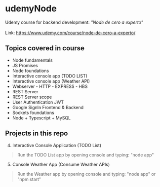 # udemyNode
Udemy course for backend development: <i>"Node de cero a experto"</i>
<br/><br/>
Link: https://www.udemy.com/course/node-de-cero-a-experto/

## Topics covered in course
  - Node fundamentals
  - JS Promises
  - Node foundations
  - Interactive console app (TODO LIST)
  - Interactive console app (Weather API)
  - Webserver - HTTP - EXPRESS - HBS
  - REST Server
  - REST Server scope
  - User Authentication JWT
  - Google SignIn Frontend & Backend
  - Sockets foundations
  - Node + Typescript + MySQL
  
  
## Projects in this repo
4. Interactive Console Application (TODO List)<br/>
> Run the TODO List app by opening console and typing: "node app"
5. Console Weather App (Consume Weather APIs)
> Run the Weather app by opening console and typing: "node app" or "npm start"
